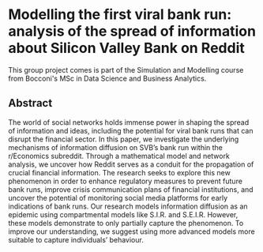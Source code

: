 # Modelling the first viral bank run: analysis of the spread of information about Silicon Valley Bank on Reddit

This group project comes is part of the Simulation and Modelling course from Bocconi's MSc in Data Science and Business Analytics.

## Abstract
The world of social networks holds immense power in shaping the spread of information and ideas, including the potential for viral bank runs that can disrupt the financial sector. In this paper, we investigate the underlying mechanisms of information diffusion on SVB’s bank run within the r/Economics subreddit. Through a mathematical model and network analysis, we uncover how Reddit serves as a conduit for the propagation of crucial financial information. The research seeks to explore this new phenomenon in order to enhance regulatory measures to prevent future bank runs, improve crisis communication plans of financial institutions, and uncover the potential of monitoring social media platforms for early indications of bank runs. Our research models information diffusion as an epidemic using compartmental models like S.I.R. and S.E.I.R. However, these models demonstrate to only partially capture the phenomenon. To improve our understanding, we suggest using more advanced models more suitable to capture individuals’ behaviour.
